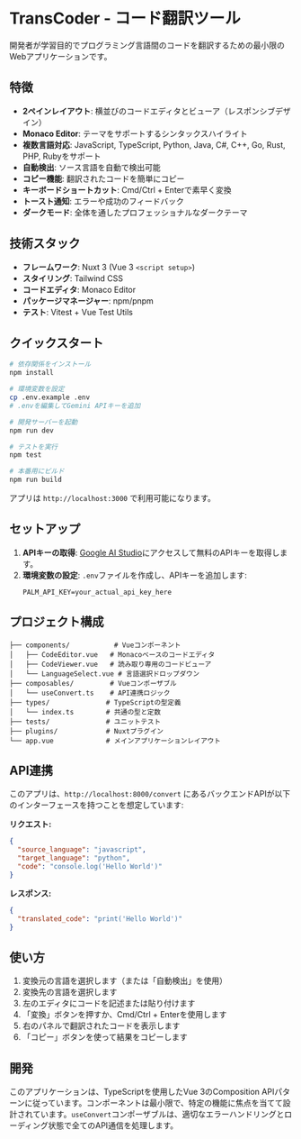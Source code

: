 # TransCoder - コード翻訳ツール

開発者が学習目的でプログラミング言語間のコードを翻訳するための最小限のWebアプリケーションです。

## 特徴

- **2ペインレイアウト**: 横並びのコードエディタとビューア（レスポンシブデザイン）
- **Monaco Editor**: テーマをサポートするシンタックスハイライト
- **複数言語対応**: JavaScript, TypeScript, Python, Java, C#, C++, Go, Rust, PHP, Rubyをサポート
- **自動検出**: ソース言語を自動で検出可能
- **コピー機能**: 翻訳されたコードを簡単にコピー
- **キーボードショートカット**: Cmd/Ctrl + Enterで素早く変換
- **トースト通知**: エラーや成功のフィードバック
- **ダークモード**: 全体を通したプロフェッショナルなダークテーマ

## 技術スタック

- **フレームワーク**: Nuxt 3 (Vue 3 `<script setup>`)
- **スタイリング**: Tailwind CSS
- **コードエディタ**: Monaco Editor
- **パッケージマネージャー**: npm/pnpm
- **テスト**: Vitest + Vue Test Utils

## クイックスタート

```bash
# 依存関係をインストール
npm install

# 環境変数を設定
cp .env.example .env
# .envを編集してGemini APIキーを追加

# 開発サーバーを起動
npm run dev

# テストを実行
npm test

# 本番用にビルド
npm run build
```

アプリは `http://localhost:3000` で利用可能になります。

## セットアップ

1. **APIキーの取得**: [Google AI Studio](https://makersuite.google.com/app/apikey)にアクセスして無料のAPIキーを取得します。
2. **環境変数の設定**: `.env`ファイルを作成し、APIキーを追加します:
   ```
   PALM_API_KEY=your_actual_api_key_here
   ```

## プロジェクト構成

```
├── components/           # Vueコンポーネント
│   ├── CodeEditor.vue   # Monacoベースのコードエディタ
│   ├── CodeViewer.vue   # 読み取り専用のコードビューア
│   └── LanguageSelect.vue # 言語選択ドロップダウン
├── composables/         # Vueコンポーザブル
│   └── useConvert.ts    # API連携ロジック
├── types/              # TypeScriptの型定義
│   └── index.ts        # 共通の型と定数
├── tests/              # ユニットテスト
├── plugins/            # Nuxtプラグイン
└── app.vue             # メインアプリケーションレイアウト
```

## API連携

このアプリは、`http://localhost:8000/convert` にあるバックエンドAPIが以下のインターフェースを持つことを想定しています:

**リクエスト:**
```json
{
  "source_language": "javascript",
  "target_language": "python", 
  "code": "console.log('Hello World')"
}
```

**レスポンス:**
```json
{
  "translated_code": "print('Hello World')"
}
```

## 使い方

1. 変換元の言語を選択します（または「自動検出」を使用）
2. 変換先の言語を選択します
3. 左のエディタにコードを記述または貼り付けます
4. 「変換」ボタンを押すか、Cmd/Ctrl + Enterを使用します
5. 右のパネルで翻訳されたコードを表示します
6. 「コピー」ボタンを使って結果をコピーします

## 開発

このアプリケーションは、TypeScriptを使用したVue 3のComposition APIパターンに従っています。コンポーネントは最小限で、特定の機能に焦点を当てて設計されています。`useConvert`コンポーザブルは、適切なエラーハンドリングとローディング状態で全てのAPI通信を処理します。

